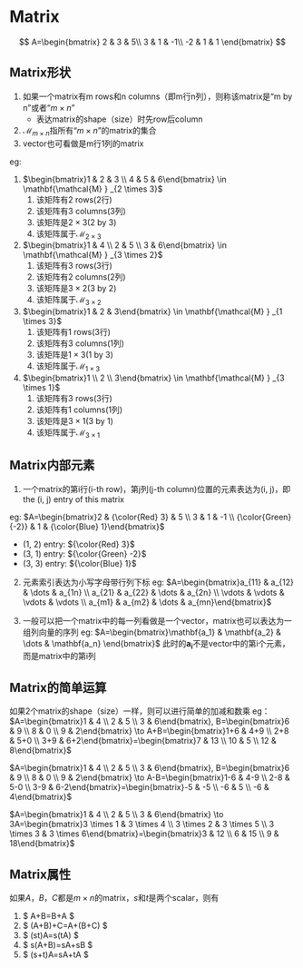 # Matrix
$$
A=\begin{bmatrix}
  2 & 3 & 5\\
  3 & 1 & -1\\
  -2 & 1 & 1
\end{bmatrix}
$$

## Matrix形状

1. 如果一个matrix有m rows和n columns（即m行n列），则称该matrix是“m by n”或者“$m \times n$”
    * 表达matrix的shape（size）时先row后column
2. $\mathbf{\mathcal{M} } _{m \times n}$指所有“$m \times n$”的matrix的集合
3. vector也可看做是m行1列的matrix

eg:
1. $\begin{bmatrix}1 & 2 & 3 \\ 4 & 5 & 6\end{bmatrix} \in \mathbf{\mathcal{M} } _{2 \times 3}$
    1. 该矩阵有2 rows(2行)
    2. 该矩阵有3 columns(3列)
    3. 该矩阵是$2 \times 3$(2 by 3)
    4. 该矩阵属于$\mathbf{\mathcal{M} } _{2 \times 3}$
2. $\begin{bmatrix}1 & 4 \\ 2 & 5 \\ 3 & 6\end{bmatrix} \in \mathbf{\mathcal{M} } _{3 \times 2}$
    1. 该矩阵有3 rows(3行)
    2. 该矩阵有2 columns(2列)
    3. 该矩阵是$3 \times 2$(3 by 2)
    4. 该矩阵属于$\mathbf{\mathcal{M} } _{3 \times 2}$
3. $\begin{bmatrix}1 & 2 & 3\end{bmatrix}  \in \mathbf{\mathcal{M} } _{1 \times 3}$
    1. 该矩阵有1 rows(3行)
    2. 该矩阵有3 columns(1列)
    3. 该矩阵是$1 \times 3$(1 by 3)
    4. 该矩阵属于$\mathbf{\mathcal{M} } _{1 \times 3}$
4. $\begin{bmatrix}1 \\ 2 \\ 3\end{bmatrix}  \in \mathbf{\mathcal{M} } _{3 \times 1}$
    1. 该矩阵有3 rows(3行)
    2. 该矩阵有1 columns(1列)
    3. 该矩阵是$3 \times 1$(3 by 1)
    4. 该矩阵属于$\mathbf{\mathcal{M} } _{3 \times 1}$

## Matrix内部元素
1. 一个matrix的第i行(i-th row)，第j列(j-th column)位置的元素表达为(i, j)，即the (i, j) entry of this matrix

eg:
$A=\begin{bmatrix}2 & {\color{Red} 3} & 5 \\ 3 & 1 & -1 \\ {\color{Green} {-2}} & 1 & {\color{Blue} 1}\end{bmatrix}$
* (1, 2) entry: ${\color{Red} 3}$
* (3, 1) entry: ${\color{Green} -2}$
* (3, 3) entry: ${\color{Blue} 1}$

2. 元素索引表达为小写字母带行列下标
eg:
$A=\begin{bmatrix}a_{11} & a_{12} & \dots & a_{1n} \\ a_{21} & a_{22} & \dots & a_{2n} \\ \vdots & \vdots & \vdots & \vdots \\ a_{m1} & a_{m2} & \dots & a_{mn}\end{bmatrix}$

3. 一般可以把一个matrix中的每一列看做是一个vector，matrix也可以表达为一组列向量的序列
eg:
$A=\begin{bmatrix}\mathbf{a_1} & \mathbf{a_2} & \dots & \mathbf{a_n} \end{bmatrix}$
此时的$\mathbf{a_i}$不是vector中的第i个元素，而是matrix中的第i列

## Matrix的简单运算
如果2个matrix的shape（size）一样，则可以进行简单的加减和数乘
eg：
$A=\begin{bmatrix}1 & 4 \\ 2 & 5 \\ 3 & 6\end{bmatrix}, B=\begin{bmatrix}6 & 9 \\ 8 & 0 \\ 9 & 2\end{bmatrix} \to A+B=\begin{bmatrix}1+6 & 4+9 \\ 2+8 & 5+0 \\ 3+9 & 6+2\end{bmatrix}=\begin{bmatrix}7 & 13 \\ 10 & 5 \\ 12 & 8\end{bmatrix}$

$A=\begin{bmatrix}1 & 4 \\ 2 & 5 \\ 3 & 6\end{bmatrix}, B=\begin{bmatrix}6 & 9 \\ 8 & 0 \\ 9 & 2\end{bmatrix} \to A-B=\begin{bmatrix}1-6 & 4-9 \\ 2-8 & 5-0 \\ 3-9 & 6-2\end{bmatrix}=\begin{bmatrix}-5 & -5 \\ -6 & 5 \\ -6 & 4\end{bmatrix}$

$A=\begin{bmatrix}1 & 4 \\ 2 & 5 \\ 3 & 6\end{bmatrix} \to 3A=\begin{bmatrix}3 \times 1 & 3 \times 4 \\ 3 \times 2 & 3 \times 5 \\ 3 \times 3 & 3 \times 6\end{bmatrix}=\begin{bmatrix}3 & 12 \\ 6 & 15 \\ 9 & 18\end{bmatrix}$

## Matrix属性
如果$A$，$B$，$C$都是$m \times n$的matrix，$s$和$t$是两个scalar，则有
1. $ A+B=B+A $
2. $ (A+B)+C=A+(B+C) $
3. $ (st)A=s(tA) $
3. $ s(A+B)=sA+sB $
4. $ (s+t)A=sA+tA $

